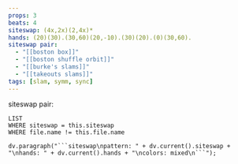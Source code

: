 ```yaml
---
props: 3
beats: 4
siteswap: (4x,2x)(2,4x)*
hands: (20)(30).(30,60)(20,-10).(30)(20).(0)(30,60).
siteswap pair:
  - "[[boston box]]"
  - "[[boston shuffle orbit]]"
  - "[[burke's slams]]"
  - "[[takeouts slams]]"
tags: [slam, symm, sync]
---
```


siteswap pair:
```dataview
LIST
WHERE siteswap = this.siteswap
WHERE file.name != this.file.name
```
```dataviewjs
dv.paragraph("```siteswap\npattern: " + dv.current().siteswap + "\nhands: " + dv.current().hands + "\ncolors: mixed\n```");
```
